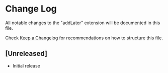 # Change Log

All notable changes to the "addLater" extension will be documented in this file.

Check [Keep a Changelog](http://keepachangelog.com/) for recommendations on how to structure this file.

## [Unreleased]

- Initial release
